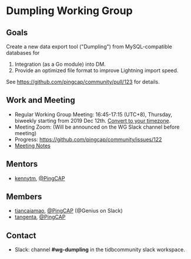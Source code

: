 # Dumpling Working Group

## Goals

Create a new data export tool ("Dumpling") from MySQL-compatible databases for

1. Integration (as a Go module) into DM.
2. Provide an optimized file format to improve Lightning import speed.

See <https://github.com/pingcap/community/pull/123> for details.

## Work and Meeting

* Regular Working Group Meeting: 16:45-17:15 (UTC+8), Thursday, biweekly starting from 2019 Dec 12th. [Convert to your timezone](http://www.thetimezoneconverter.com/?t=16:45&tz=UTC%2B8).
* Meeting Zoom: (Will be announced on the WG Slack channel before meeting)
* Progress: <https://github.com/pingcap/community/issues/122>
* [Meeting Notes](https://docs.google.com/document/d/1W7nON2ALTnZPRnckyAvb71OSwsXfCfCu0Km6MUxMP7A/edit)

## Mentors

* [kennytm](https://github.com/kennytm), [@PingCAP](https://github.com/pingcap)

## Members

* [tiancaiamao](https://github.com/tiancaiamao), [@PingCAP](https://github.com/pingcap) (@Genius on Slack)
* [tangenta](https://github.com/tangenta), [@PingCAP](https://github.com/pingcap)

## Contact

* Slack: channel **#wg-dumpling** in the tidbcommunity slack workspace.
